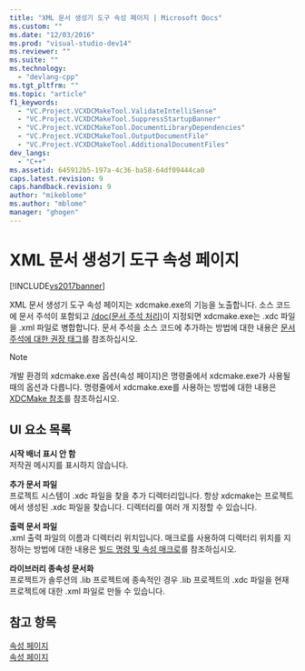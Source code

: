 ```yaml
---
title: "XML 문서 생성기 도구 속성 페이지 | Microsoft Docs"
ms.custom: ""
ms.date: "12/03/2016"
ms.prod: "visual-studio-dev14"
ms.reviewer: ""
ms.suite: ""
ms.technology: 
  - "devlang-cpp"
ms.tgt_pltfrm: ""
ms.topic: "article"
f1_keywords: 
  - "VC.Project.VCXDCMakeTool.ValidateIntelliSense"
  - "VC.Project.VCXDCMakeTool.SuppressStartupBanner"
  - "VC.Project.VCXDCMakeTool.DocumentLibraryDependencies"
  - "VC.Project.VCXDCMakeTool.OutputDocumentFile"
  - "VC.Project.VCXDCMakeTool.AdditionalDocumentFiles"
dev_langs: 
  - "C++"
ms.assetid: 645912b5-197a-4c36-ba58-64df09444ca0
caps.latest.revision: 9
caps.handback.revision: 9
author: "mikeblome"
ms.author: "mblome"
manager: "ghogen"
---
```

# XML 문서 생성기 도구 속성 페이지
[!INCLUDE[vs2017banner](../assembler/inline/includes/vs2017banner.md)]

XML 문서 생성기 도구 속성 페이지는 xdcmake.exe의 기능을 노출합니다.  소스 코드에 문서 주석이 포함되고 [\/doc\(문서 주석 처리\)](../build/reference/doc-process-documentation-comments-c-cpp.md)이 지정되면 xdcmake.exe는 .xdc 파일을 .xml 파일로 병합합니다.  문서 주석을 소스 코드에 추가하는 방법에 대한 내용은 [문서 주석에 대한 권장 태그](../ide/recommended-tags-for-documentation-comments-visual-cpp.md)를 참조하십시오.  
  
> [!NOTE]
>  개발 환경의 xdcmake.exe 옵션\(속성 페이지\)은 명령줄에서 xdcmake.exe가 사용될 때의 옵션과 다릅니다.  명령줄에서 xdcmake.exe를 사용하는 방법에 대한 내용은 [XDCMake 참조](../ide/xdcmake-reference.md)를 참조하십시오.  
  
## UI 요소 목록  
 **시작 배너 표시 안 함**  
 저작권 메시지를 표시하지 않습니다.  
  
 **추가 문서 파일**  
 프로젝트 시스템이 .xdc 파일을 찾을 추가 디렉터리입니다.  항상 xdcmake는 프로젝트에서 생성된 .xdc 파일을 찾습니다.  디렉터리를 여러 개 지정할 수 있습니다.  
  
 **출력 문서 파일**  
 .xml 출력 파일의 이름과 디렉터리 위치입니다.  매크로를 사용하여 디렉터리 위치를 지정하는 방법에 대한 내용은 [빌드 명령 및 속성 매크로](../ide/common-macros-for-build-commands-and-properties.md)를 참조하십시오.  
  
 **라이브러리 종속성 문서화**  
 프로젝트가 솔루션의 .lib 프로젝트에 종속적인 경우 .lib 프로젝트의 .xdc 파일을 현재 프로젝트에 대한 .xml 파일로 만들 수 있습니다.  
  
## 참고 항목  
 [속성 페이지](../ide/property-pages-visual-cpp.md)   
 [속성 페이지](../ide/property-pages-visual-cpp.md)